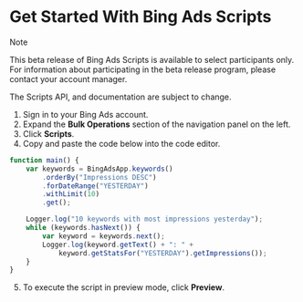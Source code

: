 # Get Started With Bing Ads Scripts

> [!NOTE]
> This beta release of Bing Ads Scripts is available to select participants only. For information about participating in the beta release program, please contact your account manager.
>
> The Scripts API, and documentation are subject to change.

1. Sign in to your Bing Ads account.
2. Expand the <strong>Bulk Operations</strong> section of the navigation panel on the left.
3. Click <strong>Scripts</strong>.
4. Copy and paste the code below into the code editor.
```javascript
function main() {
    var keywords = BingAdsApp.keywords()
        .orderBy("Impressions DESC")
        .forDateRange("YESTERDAY")
        .withLimit(10)
        .get();

    Logger.log("10 keywords with most impressions yesterday");
    while (keywords.hasNext()) {
        var keyword = keywords.next();
        Logger.log(keyword.getText() + ": " +
            keyword.getStatsFor("YESTERDAY").getImpressions());
    }
}
```
5. To execute the script in preview mode, click <strong>Preview</strong>.